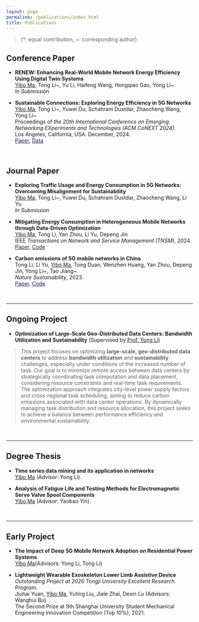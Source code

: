 ```yaml
---
layout: page
permalink: /publications/index.html
title: Publications
---
```


> (†: equal contribution, ~: corresponding author)

## Conference Paper

- **RENEW: Enhancing Real-World Mobile Network Energy Efficiency Using Digital Twin Systems**<br><u>Yibo Ma</u>, Tong Li~, Yu Li, Haifeng Wang, Hongqiao Gao, Yong Li~<br>*In Submission*

- **Sustainable Connections: Exploring Energy Efficiency in 5G Networks**<br><u>Yibo Ma</u>, Tong Li~, Yuwei Du, Schahram Dustdar, Zhaocheng Wang, Yong Li~<br>Proceedings of *the 20th International Conference on Emerging Networking EXperiments and Technologies (ACM CoNEXT 2024)*.<br>Los Angeles, California, USA. December, 2024.<br>[<span style="color:rgb(25, 32, 94);">Paper</span>](https://doi.org/10.1145/3680121.3697806), [<span style="color:rgb(25, 32, 94);">Data</span>](https://drive.google.com/drive/folders/1_vdhbsc8f2guewCKGeRaWBU9fk88FMj5)

<br>


## Journal Paper

- **Exploring Traffic Usage and Energy Consumption in 5G Networks: Overcoming Misalignment for Sustainability**<br><u>Yibo Ma</u>, Tong Li~, Yuwei Du, Schahram Dustdar, Zhaocheng Wang, Li Yu<br>*In Submission*

- **Mitigating Energy Consumption in Heterogeneous Mobile Networks through Data-Driven Optimization**<br><u>Yibo Ma</u>, Tong Li, Yan Zhou, Li Yu, Depeng Jin<br>IEEE *Transactions on Network and Service Management (TNSM)*, 2024.<br>[<span style="color:rgb(25, 32, 94);">Paper</span>](https://ieeexplore.ieee.org/abstract/document/10565848), [<span style="color:rgb(25, 32, 94);">Code</span>](https://github.com/tsinghua-fib-lab/REDEEM)

- **Carbon emissions of 5G mobile networks in China**<br>Tong Li, Li Yu, <u>Yibo Ma</u>, Tong Duan, Wenzhen Huang, Yan Zhou, Depeng Jin, Yong Li~, Tao Jiang~<br>*Nature Sustainability*, 2023.<br>[<span style="color:rgb(25, 32, 94);">Paper</span>](https://www.nature.com/articles/s41893-023-01206-5), [<span style="color:rgb(25, 32, 94);">Code</span>](https://github.com/Tong89/Sustainability_5G)

<br>

---

## Ongoing Project

- **Optimization of Large-Scale Geo-Distributed Data Centers: Bandwidth Utilization and Sustainability** (Supervised by [Prof. Yong Li](https://fi.ee.tsinghua.edu.cn/~liyong/))

> This project focuses on optimizing **large-scale, geo-distributed data centers** to address **bandwidth utilization** and **sustainability** challenges, especially under conditions of the increased number of task. Our goal is to minimize remote access between data centers by strategically coordinating task computation and data placement, considering resource constraints and real-time task requirements. The optimization approach integrates city-level power supply factors and cross-regional task scheduling, aiming to reduce carbon emissions associated with data center operations. By dynamically managing task distribution and resource allocation, this project seeks to achieve a balance between performance efficiency and environmental sustainability.

<br>

---

## Degree Thesis

- **Time series data mining and its application in networks**<br><u>Yibo Ma</u> (Advisor: Yong Li).

- **Analysis of Fatigue Life and Testing Methods for Electromagnetic Servo Valve Spool Components**<br><u>Yibo Ma</u> (Advisor: Yaobao Yin). 

  <br>

---

## Early Project

- **The Impact of Deep 5G Mobile Network Adoption on Residential Power Systems**<br><u>Yibo Ma</u>(Advisors: Yong Li, Tong Li)

- **Lightweight Wearable Exoskeleton Lower Limb Assistive Device**<br>*Outstanding Project at 2020 Tongji University Excellent Research Program.*<br>Jiuhai Yuan, <u>Yibo Ma</u>, Yuting Liu, Jiale Zhai, Dexin Lu (Advisors: Wanghui Bu)<br>The Second Prize at 9th Shanghai University Student Mechanical Engineering Innovation Competition (Top 10%), 2021.

  <br>
